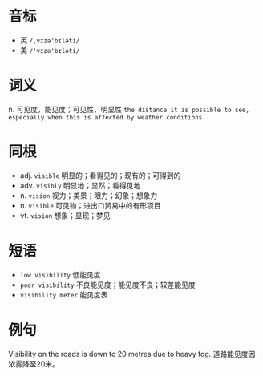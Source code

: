 # 音标

- 英 `/ˌvɪzə'bɪləti/`
- 美 `/'vɪzə'bɪləti/`

# 词义

n. 可见度，能见度；可见性，明显性
`the distance it is possible to see, especially when this is affected by weather conditions`

# 同根

- adj. `visible` 明显的；看得见的；现有的；可得到的
- adv. `visibly` 明显地；显然；看得见地
- n. `vision` 视力；美景；眼力；幻象；想象力
- n. `visible` 可见物；进出口贸易中的有形项目
- vt. `vision` 想象；显现；梦见

# 短语

- `low visibility` 低能见度
- `poor visibility` 不良能见度；能见度不良；较差能见度
- `visibility meter` 能见度表

# 例句

Visibility on the roads is down to 20 metres due to heavy fog.
道路能见度因浓雾降至20米。


